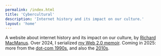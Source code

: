 ```yaml
---
permalink: /index.html
title: 'Cybercultural'
description: 'Internet history and its impact on our culture.'
layout: 'home'
---
```


A website about internet history and its impact on our culture, by [Richard MacManus](/about/). Over 2024, I serialized [my Web 2.0 memoir](/p/roadmap-bubbleblog/). Coming in 2025: more from the [dot-com 1990s](/dotcom), and also the [2010s](/enshittocene).